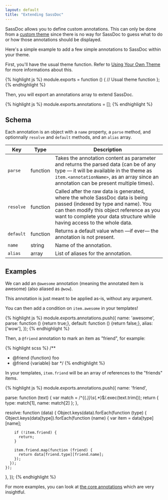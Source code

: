 ```yaml
---
layout: default
title: "Extending SassDoc"
---
```


SassDoc allows you to define custom annotations. This can only be done
from a [custom theme](/using-your-own-theme/) since there is no way for
SassDoc to guess what to do or how those annotations should be displayed.

Here's a simple example to add a few simple annotations to SassDoc
within your theme.

First, you'll have the usual theme function. Refer to [Using Your Own Theme](/using-your-own-theme/) for more informations about this.

{% highlight js %}
module.exports = function () {
  // Usual theme function
};
{% endhighlight %}

Then, you will export an annotations array to extend SassDoc.

{% highlight js %}
module.exports.annotations = [];
{% endhighlight %}

## Schema

Each annotation is an object with a `name` property, a `parse`
method, and optionnally `resolve` and `default` methods, and
an `alias` array.

| Key | Type | Description |
|-----|------|-------------|
| `parse` | function | Takes the annotation content as parameter and returns the parsed data (can be of any type &mdash; it will be available in the theme as `item.<annotationName>`, as an array since an annotation can be present multiple times). |
| `resolve` | function | Called after the raw data is generated, where the whole SassDoc data is being passed (indexed by type and name). You can then modify this object reference as you want to complete your data structure while having access to the whole data. |
| `default` | function | Returns a default value when &mdash;if ever&mdash; the annotation is not present. |
| `name` | string | Name of the annotation. |
| `alias` | array | List of aliases for the annotation. |

## Examples

We can add an `@awesome` annotation (meaning the annotated item is
awesome) (also aliased as `@wow`).

This annotation is just meant to be applied as-is, without any
argument.

You can then add a condition on `item.awesome` in your templates!

{% highlight js %}
module.exports.annotations.push({
  name: 'awesome',
  parse: function () {return true;},
  default: function () {return false;},
  alias: ['wow'],
});
{% endhighlight %}

Then, a `@friend` annotation to mark an item as "friend", for example:

{% highlight scss %}
/**
 * @friend {function} foo
 * @friend {variable} bar
 */
{% endhighlight %}

In your templates, `item.friend` will be an array of references
to the "friends" items.

{% highlight js %}
module.exports.annotations.push({
  name: 'friend',

  parse: function (text) {
    var match = /^\{(.*)\}\s*(.*)$/.exec(text.trim());
    return {
      type: match[1],
      name: match[2]
    };
  },

  resolve: function (data) {
    Object.keys(data).forEach(function (type) {
      Object.keys(data[type]).forEach(function (name) {
        var item = data[type][name];

        if (!item.friend) {
          return;
        }

        item.friend.map(function (friend) {
          return data[friend.type][friend.name];
        });
      });
    });
  },
});
{% endhighlight %}

For more examples, you can look at [the core annotations] which are very
insightful.

[the core annotations]: https://github.com/SassDoc/sassdoc/tree/master/src/annotation/annotations

